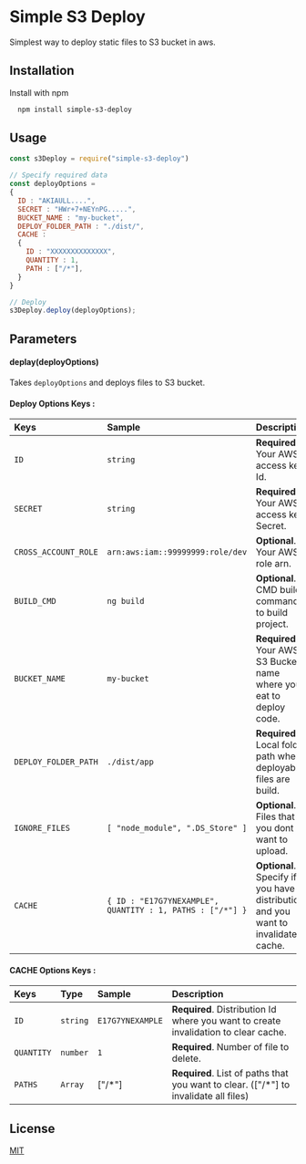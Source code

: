 
# Simple S3 Deploy

Simplest way to deploy static files to S3 bucket in aws.


## Installation

Install with npm

```bash
  npm install simple-s3-deploy
```
    
## Usage

```javascript
const s3Deploy = require("simple-s3-deploy")

// Specify required data
const deployOptions = 
{
  ID : "AKIAULL....",
  SECRET : "HWr+7+NEYnPG.....",
  BUCKET_NAME : "my-bucket",
  DEPLOY_FOLDER_PATH : "./dist/",
  CACHE : 
  {
    ID : "XXXXXXXXXXXXXX",
    QUANTITY : 1,
    PATH : ["/*"],
  }
}

// Deploy
s3Deploy.deploy(deployOptions);

```

  
## Parameters

#### deplay(deployOptions)


Takes `deployOptions` and deploys files to S3 bucket.


#### Deploy Options Keys :

| Keys      | Sample     | Description                |
| :-------- | :------- | :------------------------- |
| `ID` | `string` | **Required**. Your AWS access key Id. |
| `SECRET` | `string` | **Required**. Your AWS access key Secret. |
| `CROSS_ACCOUNT_ROLE` | `arn:aws:iam::99999999:role/dev` | **Optional**. Your AWS role arn. |
| `BUILD_CMD` | `ng build` | **Optional**. CMD build command to build project. |
| `BUCKET_NAME` | `my-bucket` | **Required**. Your AWS S3 Bucket name where you eat to deploy code. |
| `DEPLOY_FOLDER_PATH` | `./dist/app` | **Required**. Local folder path where deployable files are build. |
| `IGNORE_FILES` | `[ "node_module", ".DS_Store" ]` | **Optional**. Files that you dont want to upload. |
| `CACHE` | `{ ID : "E17G7YNEXAMPLE", QUANTITY : 1, PATHS : ["/*"] }` | **Optional**. Specify if you have distribution and you want to invalidate cache. |

#### CACHE Options Keys :
| Keys      | Type  | Sample  | Description                |
| :-------- | :------- | :------- | :------------------------- |
| `ID` | `string` | `E17G7YNEXAMPLE` | **Required**. Distribution Id where you want to create invalidation to clear cache. |
| `QUANTITY` | `number` | `1` | **Required**. Number of file to delete. |
| `PATHS` | `Array` | ["/*"] | **Required**. List of paths that you want to clear. (["/*"] to invalidate all files) |
  

  
## License

[MIT](https://choosealicense.com/licenses/mit/)